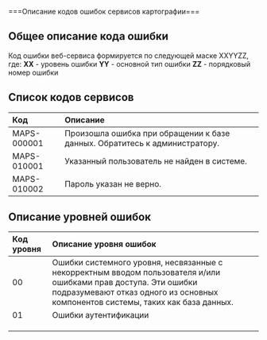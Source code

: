 ﻿===Описание кодов ошибок сервисов картографии===

## Общее описание кода ошибки ##

Код ошибки веб-сервиса формируется по следующей маске XXYYZZ, где:
**XX** - уровень ошибки
**YY** - основной тип ошибки
**ZZ** - порядковый номер ошибки

## Список кодов сервисов ##

| Код | Описание |
|:-------|:-----------------|
| MAPS-000001 | Произошла ошибка при обращении к базе данных. Обратитесь к администратору. |
| MAPS-010001 | Указанный пользователь не найден в системе. |
| MAPS-010002 | Пароль указан не верно. |

## Описание уровней ошибок ##

| Код уровня | Описание уровня ошибок |
|:--------------------|:-------------------------------------------|
| 00 | Ошибки системного уровня, несвязанные с некорректным вводом пользователя и/или ошибками прав доступа. Эти ошибки подразумевают отказ одного из основных компонентов системы, таких как база данных. |
| 01 | Ошибки аутентификации |
|  |  |
|  |  |
|  |  |